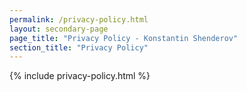 ```yaml
---
permalink: /privacy-policy.html
layout: secondary-page
page_title: "Privacy Policy - Konstantin Shenderov"
section_title: "Privacy Policy"
---
```

{% include privacy-policy.html %}